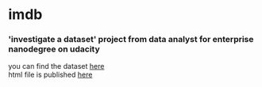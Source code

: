 # imdb
<h3>'investigate a dataset' project from data analyst for enterprise nanodegree on udacity</h3>
you can find the dataset <a href="https://www.kaggle.com/juzershakir/tmdb-movies-dataset">here</a><br>
html file is published <a href="https://mkhayralla.github.io/imdb/index.html">here</a>
